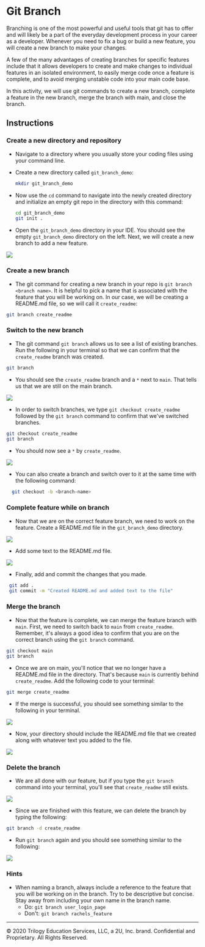 # Git Branch

Branching is one of the most powerful and useful tools that git has to offer and will likely be a part of the everyday development process in your career as a developer. Whenever you need to fix a bug or build a new feature, you will create a new branch to make your changes.

A few of the many advantages of creating branches for specific features include that it allows developers to create and make changes to individual features in an isolated environment, to easily merge code once a feature is complete, and to avoid merging unstable code into your main code base. 

In this activity, we will use git commands to create a new branch, complete a feature in the new branch, merge the branch with main, and close the branch. 

## Instructions

### Create a new directory and repository

* Navigate to a directory where you usually store your coding files using your command line.

* Create a new directory called `git_branch_demo`:

  ```bash
  mkdir git_branch_demo
  ```

* Now use the `cd` command to navigate into the newly created directory and initialize an empty git repo in the directory with this command:

  ```bash
  cd git_branch_demo
  git init .
  ```
  
* Open the `git_branch_demo` directory in your IDE. You should see the empty `git_branch_demo` directory on the left. Next, we will create a new branch to add a new feature.

![](./images/New_Repo.png)

### Create a new branch

* The git command for creating a new branch in your repo is `git branch <branch name>`. It is helpful to pick a name that is associated with the feature that you will be working on. In our case, we will be creating a README.md file, so we will call it `create_readme`:

```bash
git branch create_readme
```

### Switch to the new branch

* The git command `git branch` allows us to see a list of existing branches. Run the following in your terminal so that we can confirm that the `create_readme` branch was created.

```bash
git branch
```

* You should see the `create_readme` branch and a `*` next to `main`. That tells us that we are still on the main branch.

![](./images/git_branch.png)


* In order to switch branches, we type `git checkout create_readme` followed by the `git branch` command to confirm that we've switched branches. 

```bash
git checkout create_readme
git branch
```

* You should now see a `*` by `create_readme`.

![](./images/switch_branch.png)


* You can also create a branch and switch over to it at the same time with the following command:

```bash
  git checkout -b <branch-name>
```

### Complete feature while on branch

* Now that we are on the correct feature branch, we need to work on the feature. Create a README.md file in the `git_branch_demo` directory.

![](./images/README.png)


* Add some text to the README.md file.

![](./images/Text.png)


* Finally, add and commit the changes that you made.

 ```bash
  git add .
  git commit -m "Created README.md and added text to the file"
  ```

### Merge the branch

* Now that the feature is complete, we can merge the feature branch with `main`. First, we need to switch back to `main` from `create_readme`. Remember, it's always a good idea to confirm that you are on the correct branch using the `git branch` command.

```bash
git checkout main
git branch
```
* Once we are on main, you'll notice that we no longer have a README.md file in the directory. That's because `main` is currently behind `create_readme`. Add the following code to your terminal:

```bash
git merge create_readme
```

* If the merge is successful, you should see something similar to the following in your terminal.

![](./images/merge.png)


* Now, your directory should include the README.md file that we created along with whatever text you added to the file.

![](./images/merge_success.png)

### Delete the branch

* We are all done with our feature, but if you type the `git branch` command into your terminal, you'll see that `create_readme` still exists.

![](./images/Still_exists.png)

* Since we are finished with this feature, we can delete the branch by typing the following:

```bash
git branch -d create_readme
```

* Run `git branch` again and you should see something similar to the following:

![](./images/branch_deleted.png)

### Hints

* When naming a branch, always include a reference to the feature that you will be working on in the branch. Try to be descriptive but concise. Stay away from including your own name in the branch name.
    * Do:   `git branch user_login_page`
    * Don't:   `git branch rachels_feature`


---

© 2020 Trilogy Education Services, LLC, a 2U, Inc. brand. Confidential and Proprietary. All Rights Reserved.
